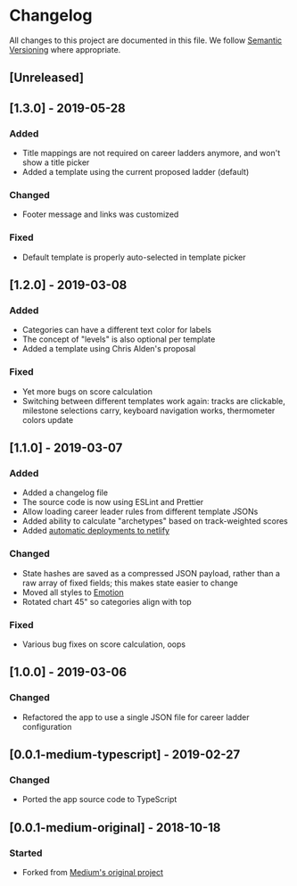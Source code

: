 # Changelog

All changes to this project are documented in this file. We follow [Semantic Versioning](https://semver.org/spec/v2.0.0.html) where appropriate.

## [Unreleased]

## [1.3.0] - 2019-05-28

### Added

- Title mappings are not required on career ladders anymore, and won't show a title picker
- Added a template using the current proposed ladder (default)

### Changed

- Footer message and links was customized

### Fixed

- Default template is properly auto-selected in template picker

## [1.2.0] - 2019-03-08

### Added

- Categories can have a different text color for labels
- The concept of "levels" is also optional per template
- Added a template using Chris Alden's proposal

### Fixed

- Yet more bugs on score calculation
- Switching between different templates work again: tracks are clickable, milestone selections carry, keyboard navigation works, thermometer colors update

## [1.1.0] - 2019-03-07

### Added

- Added a changelog file
- The source code is now using ESLint and Prettier
- Allow loading career leader rules from different template JSONs
- Added ability to calculate "archetypes" based on track-weighted scores
- Added [automatic deployments to netlify](https://zeh-snowflake.netlify.com/)

### Changed

- State hashes are saved as a compressed JSON payload, rather than a raw array of fixed fields; this makes state easier to change
- Moved all styles to [Emotion](https://emotion.sh/docs/object-styles)
- Rotated chart 45" so categories align with top

### Fixed

- Various bug fixes on score calculation, oops

## [1.0.0] - 2019-03-06

### Changed

- Refactored the app to use a single JSON file for career ladder configuration

## [0.0.1-medium-typescript] - 2019-02-27

### Changed

- Ported the app source code to TypeScript

## [0.0.1-medium-original] - 2018-10-18

### Started

- Forked from [Medium's original project](https://github.com/Medium/snowflake)
